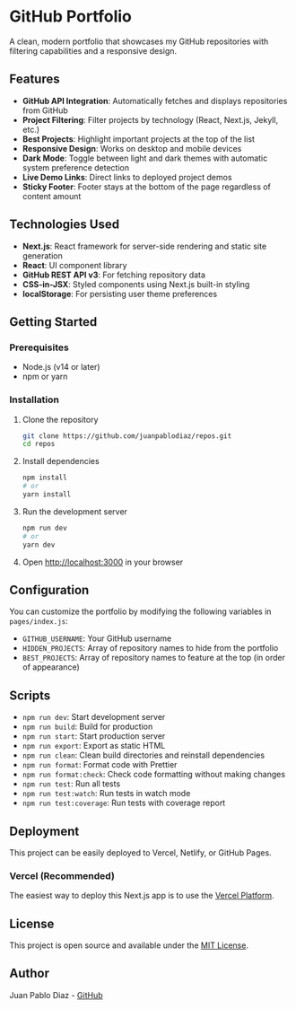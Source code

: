 # GitHub Portfolio

A clean, modern portfolio that showcases my GitHub repositories with filtering capabilities and a responsive design.

## Features

- **GitHub API Integration**: Automatically fetches and displays repositories from GitHub
- **Project Filtering**: Filter projects by technology (React, Next.js, Jekyll, etc.)
- **Best Projects**: Highlight important projects at the top of the list
- **Responsive Design**: Works on desktop and mobile devices
- **Dark Mode**: Toggle between light and dark themes with automatic system preference detection
- **Live Demo Links**: Direct links to deployed project demos
- **Sticky Footer**: Footer stays at the bottom of the page regardless of content amount

## Technologies Used

- **Next.js**: React framework for server-side rendering and static site generation
- **React**: UI component library
- **GitHub REST API v3**: For fetching repository data
- **CSS-in-JSX**: Styled components using Next.js built-in styling
- **localStorage**: For persisting user theme preferences

## Getting Started

### Prerequisites

- Node.js (v14 or later)
- npm or yarn

### Installation

1. Clone the repository

   ```bash
   git clone https://github.com/juanpablodiaz/repos.git
   cd repos
   ```

2. Install dependencies

   ```bash
   npm install
   # or
   yarn install
   ```

3. Run the development server

   ```bash
   npm run dev
   # or
   yarn dev
   ```

4. Open [http://localhost:3000](http://localhost:3000) in your browser

## Configuration

You can customize the portfolio by modifying the following variables in `pages/index.js`:

- `GITHUB_USERNAME`: Your GitHub username
- `HIDDEN_PROJECTS`: Array of repository names to hide from the portfolio
- `BEST_PROJECTS`: Array of repository names to feature at the top (in order of appearance)

## Scripts

- `npm run dev`: Start development server
- `npm run build`: Build for production
- `npm run start`: Start production server
- `npm run export`: Export as static HTML
- `npm run clean`: Clean build directories and reinstall dependencies
- `npm run format`: Format code with Prettier
- `npm run format:check`: Check code formatting without making changes
- `npm run test`: Run all tests
- `npm run test:watch`: Run tests in watch mode
- `npm run test:coverage`: Run tests with coverage report

## Deployment

This project can be easily deployed to Vercel, Netlify, or GitHub Pages.

### Vercel (Recommended)

The easiest way to deploy this Next.js app is to use the [Vercel Platform](https://vercel.com).

## License

This project is open source and available under the [MIT License](LICENSE).

## Author

Juan Pablo Diaz - [GitHub](https://github.com/juanpablodiaz)
